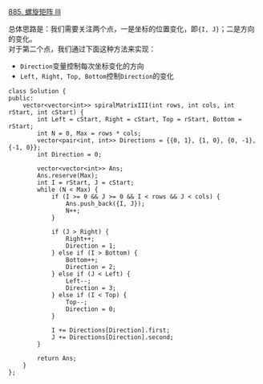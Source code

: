 [885. 螺旋矩阵 III](https://leetcode.cn/problems/spiral-matrix-iii/)

总体思路是：我们需要关注两个点，一是坐标的位置变化，即`{I, J}`；二是方向的变化。<br>
对于第二个点，我们通过下面这种方法来实现：<br>
* `Direction`变量控制每次坐标变化的方向
* `Left, Right, Top, Bottom`控制`Direction`的变化

```
class Solution {
public:
    vector<vector<int>> spiralMatrixIII(int rows, int cols, int rStart, int cStart) {
        int Left = cStart, Right = cStart, Top = rStart, Bottom = rStart;
        int N = 0, Max = rows * cols;
        vector<pair<int, int>> Directions = {{0, 1}, {1, 0}, {0, -1}, {-1, 0}};
        int Direction = 0;

        vector<vector<int>> Ans;
        Ans.reserve(Max);
        int I = rStart, J = cStart;
        while (N < Max) {
            if (I >= 0 && J >= 0 && I < rows && J < cols) {
                Ans.push_back({I, J});
                N++;
            }
            
            if (J > Right) {
                Right++;
                Direction = 1;
            } else if (I > Bottom) {
                Bottom++;
                Direction = 2;
            } else if (J < Left) {
                Left--;
                Direction = 3;
            } else if (I < Top) {
                Top--;
                Direction = 0;
            }

            I += Directions[Direction].first;
            J += Directions[Direction].second;
        }

        return Ans;
    }
};
```
